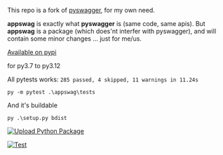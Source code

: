 This repo is a fork of [pyswagger](https://github.com/pyopenapi/pyswagger), for my own need.

**appswag** is exactly what **pyswagger** is (same code, same apis). But **appswag** is a package (which does'nt interfer with pyswagger), and will contain some minor changes ... just for me/us.

[Available on pypi](https://pypi.org/project/appswag/#history)

for py3.7 to py3.12

All pytests works: `285 passed, 4 skipped, 11 warnings in 11.24s`

    py -m pytest .\appswag\tests

And it's buildable

    py .\setup.py bdist

[![Upload Python Package](https://github.com/manatlan/appswag/actions/workflows/python-publish.yml/badge.svg)](https://github.com/manatlan/appswag/actions/workflows/python-publish.yml)

[![Test](https://github.com/manatlan/appswag/actions/workflows/python-package.yml/badge.svg)](https://github.com/manatlan/appswag/actions/workflows/python-package.yml)
